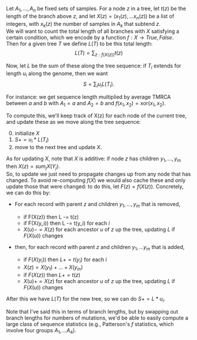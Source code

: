 
Let $A_1, ..., A_n$ be fixed sets of samples.
For a node $z$ in a tree, let $t(z)$ be the length of the branch above $z$, 
and let $X(z) = ( x_1(z), ... x_n(z) )$ be a list of integers, 
with $x_k(z)$ the number of samples in $A_k$ that subtend $z$.  
We will want to count the total length of all branches with $X$ satisfying a certain condition, 
which we encode by a function $f : X \to {True, False}$.  
Then for a given tree $T$ we define $L(T)$ to be this total length:
$$
   L(T) = \sum_{z : f(X(z))} t(z)
$$

Now, let $L$ be the sum of these along the tree sequence: if $T_i$ extends for length $u_i$ along the genome, then we want
$$
   S = \sum_i u_i L(T_i) .
$$

For instance: we get sequence length multiplied by average TMRCA between $a$ and $b$ with $A_1 = {a}$ and $A_2 = {b}$ and $f(x_1,x_2) = \text{xor}(x_1,x_2)$.

To compute this, we'll keep track of X(z) for each node of the current tree, and update these as we move along the tree sequence:

 0) initialize $X$
 1) $S += u_i * L(T_i)$
 2) move to the next tree and update $X.$

As for updating $X$, note that $X$ is additive: 
if node $z$ has children $y_1, ..., y_m$ then $X(z) = sum_j X(Y_j)$.  
So, to update we just need to propagate changes up from any node that has changed.
To avoid re-computing $f(X)$ we would also cache these and only update those that were changed: 
to do this, let $F(z) = f(X(z))$. Concretely, we can do this by:

  - For each record with parent $z$ and children $y_1, ..., y_m$ that is removed,

      - if F(X(z)) then L -= t(z)
      - if F(X(y_i)) then L -= t(y_i) for each $i$
      - $X(u) -= X(z)$ for each ancestor $u$ of $z$ up the tree, updating $L$ if $F(X(u))$ changes

  - then, for each record with parent $z$ and children $y_1, ... y_m$ that is added,

      - if $F(X(y_i))$ then $L += t(y_i)$ for each $i$ 
      - $X(z) = X(y_1) + ... + X(y_m)$
      - if $F(X(z))$ then $L += t(z)$
      - $X(u) += X(z)$ for each ancestor $u$ of $z$ up the tree, updating $L$ if $F(X(u))$ changes

After this we have $L(T)$ for the new tree, so we can do $S += L * u_i$.

Note that I've said this in terms of branch lengths, 
but by swapping out branch lengths for numbers of mutations, 
we'd be able to easily compute a large class of sequence statistics 
(e.g., Patterson's $f$ statistics, which involve four groups $A_1, ... A_4$).  
